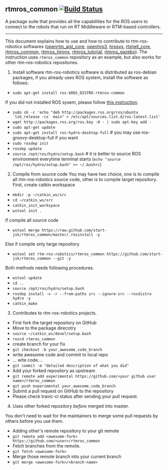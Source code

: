 rtmros_common  [![Build Status](https://travis-ci.org/start-jsk/rtmros_common.png)](https://travis-ci.org/start-jsk/rtmros_common)
-------------

A package suite that provides all the capabilities for the ROS users to connect to the robots that run on RT Middleware or RTM-based controllers.


--------------

This document explains how to use and how to contribute to rtm-ros-robotics softwares ([openrtm_aist_core](https://github.com/start-jsk/openrtm_aist_core), [openhrp3](https://github.com/start-jsk/openhrp3), [hrpsys](https://github.com/start-jsk/hrpsys), [rtshell_core](https://github.com/start-jsk/rtshell_core), [rtmros_common](https://github.com/start-jsk/rtmros_common), [rtmros_hironx](https://github.com/start-jsk/rtmros_hironx), [rtmros_tutorial](https://github.com/start-jsk/rtmros_turorial), [rtmros_gazebo](https://github.com/start-jsk/rtmros_gazebo)). The instruction uses `rtmros_common` repository as an example, but also works for other rtm-ros-robotics repositories.

1. Install software
 rtm-ros-robotics software is distributed as ros-debian packages, if you already uses ROS system, install the software as follows:
 - `sudo apt-get install ros-$ROS_DISTRO-rtmros-common`
 
 If you did not installed ROS sysem, please follow [this instruction](http://wiki.ros.org/hydro/Installation/Ubuntu).
 - ``sudo sh -c 'echo "deb http://packages.ros.org/ros/ubuntu `lsb_release -cs` main" > /etc/apt/sources.list.d/ros-latest.list'``
 - `wget http://packages.ros.org/ros.key -O - | sudo apt-key add -`
 - `sudo apt-get update`
 - `sudo apt-get install ros-hydro-desktop-full` # you may use ros-groovy-desktop-full if you want
 - `sudo rosdep init`
 - `rosdep update`
 - `source /opt/ros/hydro/setup.bash` # it is better to source ROS environment everytime terminal starts (`echo "source /opt/ros/hydro/setup.bash" >> ~/.bashrc`)

2. Compile from source code
 You may have two choice, one is to compile all rtm-ros-robotics source code, other is to compile target repository.
 First, create catkin workspace
 - `mkdir -p ~/catkin_ws/src`
 - `cd ~/catkin_ws/src`
 - `catkin_init_workspace`
 - `wstool init .`
 
 If compile all source code
 - `wstool merge https://raw.github.com/start-jsk/rtmros_common/master/.rosinstall -y`
 
 Else if compile only targe repository
 - `wstool set rtm-ros-robotics/rtmros_common https://github.com/start-jsk/rtmros_common --git -y`
 
 Both methods needs following procedures.
 - `wstool update `
 - `cd ..`
 - `source /opt/ros/hydro/setup.bash`
 - `rosdep install -v -r --from-paths src --ignore-src --rosdistro hydro -y`
 - `catkin_make`

3. Contributes to rtm-ros-robotics projects.
 - First fork the target repository on GitHub
 - Move to the package direcotry
 - `source ~/catkin_ws/devel/setup.bash`
 - `roscd rtmros_common`
 -  create branch for your fix
 - `git checkout -b your_awesome_code_branch`
 -  write awesome code and commit to local repo
 -   ... wite code....
 - `git commit -m "detailed description of what you did"`
 -  Add your forked repository as upstream
 - `git remote add experimental https://github.com/<your github user name>/rtmros_common`
 - `git push experimental your_awesome_code_branch`
 - Submit a pull request on GitHub to the repository
 - Please check travic-ci status after sending your pull request.

4. Uses other forked repository *before* merged into master.

You don't need to wait for the maintainers to merge some pull requests by others
before you use them.
 - Adding other's remote repository to your git remote
 - `git remote add <awesome-fork> https://github.com/<user>/rtmros_common`
 - Fetch branches from the remote.
 - `git fetch <awesome-fork>`
 - Merge those remote branch into your current branch
 - `git merge <awesome-fork>/<branch-name>`



